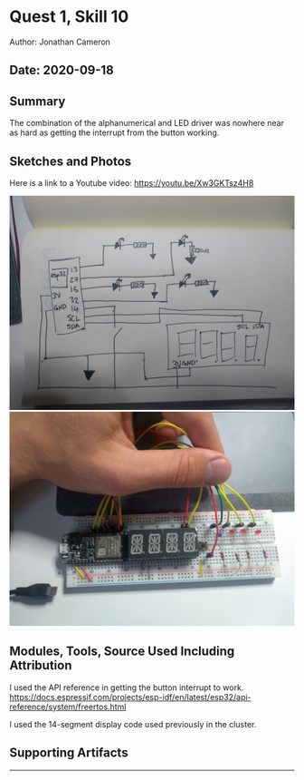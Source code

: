 #  Quest 1, Skill 10

Author: Jonathan Cameron

Date: 2020-09-18
-----

## Summary
The combination of the alphanumerical and LED driver was nowhere near as hard as getting the interrupt from the button working.

## Sketches and Photos
Here is a link to a Youtube video:
https://youtu.be/Xw3GKTsz4H8

![image info](./images/skill10drawing.jpg)
![image info](./images/skill10picture.jpg)

## Modules, Tools, Source Used Including Attribution
I used the API reference in getting the button interrupt to work.
https://docs.espressif.com/projects/esp-idf/en/latest/esp32/api-reference/system/freertos.html

I used the 14-segment display code used previously in the cluster.


## Supporting Artifacts


-----
